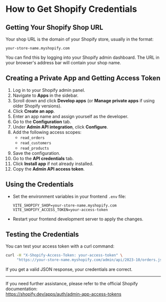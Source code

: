 # How to Get Shopify Credentials

## Getting Your Shopify Shop URL

Your shop URL is the domain of your Shopify store, usually in the format:
```
your-store-name.myshopify.com
```
You can find this by logging into your Shopify admin dashboard. The URL in your browser's address bar will contain your shop name.

## Creating a Private App and Getting Access Token

1. Log in to your Shopify admin panel.
2. Navigate to **Apps** in the sidebar.
3. Scroll down and click **Develop apps** (or **Manage private apps** if using older Shopify versions).
4. Click **Create an app**.
5. Enter an app name and assign yourself as the developer.
6. Go to the **Configuration** tab.
7. Under **Admin API integration**, click **Configure**.
8. Add the following access scopes:
   - `read_orders`
   - `read_customers`
   - `read_products`
9. Save the configuration.
10. Go to the **API credentials** tab.
11. Click **Install app** if not already installed.
12. Copy the **Admin API access token**.

## Using the Credentials

- Set the environment variables in your frontend `.env` file:
  ```
  VITE_SHOPIFY_SHOP=your-store-name.myshopify.com
  VITE_SHOPIFY_ACCESS_TOKEN=your-access-token
  ```
- Restart your frontend development server to apply the changes.

## Testing the Credentials

You can test your access token with a curl command:
```bash
curl -H "X-Shopify-Access-Token: your-access-token" \
     "https://your-store-name.myshopify.com/admin/api/2023-10/orders.json"
```

If you get a valid JSON response, your credentials are correct.

---

If you need further assistance, please refer to the official Shopify documentation:  
https://shopify.dev/apps/auth/admin-app-access-tokens
